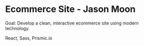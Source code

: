 # Ecommerce Site - Jason Moon 

Goal: Develop a clean, interactive ecommerce site using modern technology.

React, Sass, Prismic.io